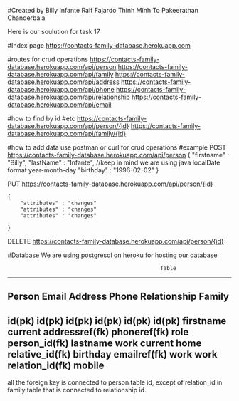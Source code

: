 #Created by
Billy Infante
Ralf Fajardo
Thinh Minh To
Pakeerathan Chanderbala

Here is our soulution for task 17



#Index page
https://contacts-family-database.herokuapp.com


#routes for crud operations
https://contacts-family-database.herokuapp.com/api/person
https://contacts-family-database.herokuapp.com/api/family
https://contacts-family-database.herokuapp.com/api/address
https://contacts-family-database.herokuapp.com/api/phone
https://contacts-family-database.herokuapp.com/api/relationship
https://contacts-family-database.herokuapp.com/api/email



#how to find by id
#etc
https://contacts-family-database.herokuapp.com/api/person/{id}
https://contacts-family-database.herokuapp.com/api/family/{id}


#how to add data
use postman or curl for crud operations
#example
POST https://contacts-family-database.herokuapp.com/api/person
	{
		"firstname" : "Billy",
		"lastName" : "Infante",
		//keep in mind we are using java localDate format year-month-day
		"birthday" : "1996-02-02"
	}

PUT https://contacts-family-database.herokuapp.com/api/person/{id}
	
	{
		"attributes" : "changes"
		"attributes" : "changes"
		"attributes" : "changes"
		
	}
	
DELETE https://contacts-family-database.herokuapp.com/api/person/{id}

#Database
We are using postgresql on heroku for hosting our database

													Table
-------------------------------------------------------------------------------------------------------
Person			Email			Address				Phone			Relationship		Family
-------------------------------------------------------------------------------------------------------
id(pk)			id(pk)			id(pk)				id(pk)			id(pk)				id(pk)
firstname		current			addressref(fk)		phoneref(fk)	role				person_id(fk)
lastname		work			current				home								relative_id(fk)
birthday		emailref(fk)	work				work								relation_id(fk)
													mobile
--------------------------------------------------------------------------------------------------------
all the foreign key is connected to person table id, except of relation_id in family table that is connected to relationship id.








